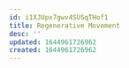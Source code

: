 ```yaml
---
id: i1XJUpx7gwv4SUSqTHof1
title: Regenerative Movement
desc: ''
updated: 1644961726962
created: 1644961726962
---
```


